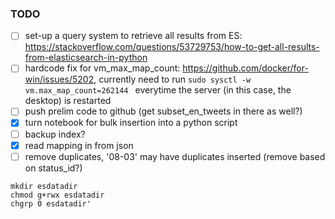 ### TODO
- [ ] set-up a query system to retrieve all results from ES: https://stackoverflow.com/questions/53729753/how-to-get-all-results-from-elasticsearch-in-python
- [ ] hardcode fix for vm_max_map_count: https://github.com/docker/for-win/issues/5202, currently need to run `sudo sysctl -w vm.max_map_count=262144 ` everytime the server (in this case, the desktop) is restarted
- [ ] push prelim code to github (get subset_en_tweets in there as well?)
- [x] turn notebook for bulk insertion into a python script
- [ ] backup index?
- [x] read mapping in from json
- [ ] remove duplicates, '08-03' may have duplicates inserted (remove based on status_id?)

```
mkdir esdatadir
chmod g+rwx esdatadir
chgrp 0 esdatadir'
```